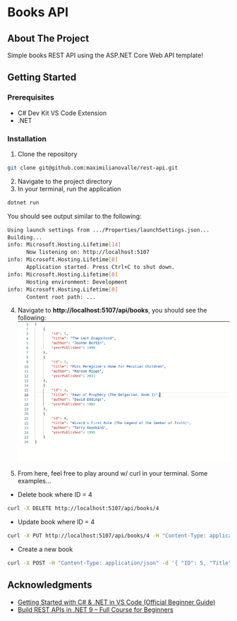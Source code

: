 # Books API

<!-- ABOUT THE PROJECT -->
## About The Project

Simple books REST API using the ASP.NET Core Web API template!

## Getting Started

### Prerequisites

* C# Dev Kit VS Code Extension
* .NET

### Installation

1. Clone the repository
```sh
git clone git@github.com:maximilianovalle/rest-api.git
```
2. Navigate to the project directory
3. In your terminal, run the application
```sh
dotnet run
```
You should see output similar to the following:
```sh
Using launch settings from .../Properties/launchSettings.json...
Building...
info: Microsoft.Hosting.Lifetime[14]
      Now listening on: http://localhost:5107
info: Microsoft.Hosting.Lifetime[0]
      Application started. Press Ctrl+C to shut down.
info: Microsoft.Hosting.Lifetime[0]
      Hosting environment: Development
info: Microsoft.Hosting.Lifetime[0]
      Content root path: ...

```
4. Navigate to **http://localhost:5107/api/books**, you should see the following:  
![/api/books](./books.png)

5. From here, feel free to play around w/ curl in your terminal. Some examples...
* Delete book where ID = 4
```sh
curl -X DELETE http://localhost:5107/api/books/4
```
* Update book where ID = 4
```sh
curl -X PUT http://localhost:5107/api/books/4 -H "Content-Type: application/json" -d '{ "Title": "Edited", "Author": "N/A", "YearPublished": 0 }'
```
* Create a new book
```sh
curl -X POST -H "Content-Type: application/json" -d '{ "ID": 5, "Title": "Queen of Sorcery (The Belgariad, Book 2)", "Author": "David Eddings", "YearPublished": 1982 }'
```

## Acknowledgments

* [Getting Started with C# & .NET in VS Code (Official Beginner Guide)](https://www.youtube.com/watch?v=ZVGutgqBMUM)
* [Build REST APIs in .NET 9 – Full Course for Beginners](https://www.youtube.com/watch?v=38GNKtclDdE)